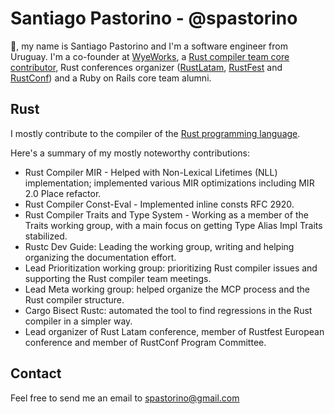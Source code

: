 # Santiago Pastorino - @spastorino

:wave:, my name is Santiago Pastorino and I'm a software engineer from Uruguay. I'm a co-founder at [WyeWorks](https://wyeworks.com), a [Rust compiler team core contributor](https://www.rust-lang.org/governance/teams/compiler), Rust conferences organizer ([RustLatam](https://www.rustlatam.org/), [RustFest](https://rustfest.global/) and [RustConf](https://rustconf.com/)) and a Ruby on Rails core team alumni.

## Rust

I mostly contribute to the compiler of the [Rust programming language](https://www.rust-lang.org/).

Here's a summary of my mostly noteworthy contributions:

- Rust Compiler MIR - Helped with Non-Lexical Lifetimes (NLL) implementation; implemented various MIR optimizations including MIR 2.0 Place refactor.
- Rust Compiler Const-Eval - Implemented inline consts RFC 2920.
- Rust Compiler Traits and Type System - Working as a member of the Traits working group, with a main focus on getting Type Alias Impl Traits stabilized.
- Rustc Dev Guide: Leading the working group, writing and helping organizing the documentation effort.
- Lead Prioritization working group: prioritizing Rust compiler issues and supporting the Rust compiler team meetings.
- Lead Meta working group: helped organize the MCP process and the Rust compiler structure.
- Cargo Bisect Rustc: automated the tool to find regressions in the Rust compiler in a simpler way.
- Lead organizer of Rust Latam conference, member of Rustfest European conference and member of RustConf Program Committee.

## Contact

Feel free to send me an email to [spastorino@gmail.com](mailto:spastorino@gmail.com)

